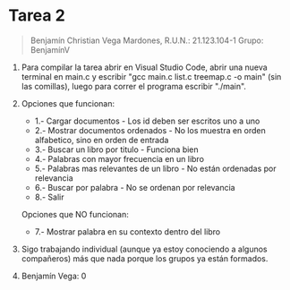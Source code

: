 # Tarea 2

> Benjamín Christian Vega Mardones, R.U.N.: 21.123.104-1
> Grupo: BenjamínV

1. Para compilar la tarea abrir en Visual Studio Code, abrir una nueva terminal en main.c y escribir "gcc main.c list.c treemap.c -o main" (sin las comillas), luego para correr el programa escribir "./main".

2. Opciones que funcionan:
   - 1.- Cargar documentos
         - Los id deben ser escritos uno a uno
   - 2.- Mostrar documentos ordenados
         - No los muestra en orden alfabetico, sino en orden de entrada
   - 3.- Buscar un libro por titulo
         - Funciona bien
   - 4.- Palabras con mayor frecuencia en un libro
   - 5.- Palabras mas relevantes de un libro
         - No están ordenadas por relevancia
   - 6.- Buscar por palabra
         - No se ordenan por relevancia
   - 8.- Salir

   Opciones que NO funcionan:
   - 7.- Mostrar palabra en su contexto dentro del libro

3. Sigo trabajando individual (aunque ya estoy conociendo a algunos compañeros) más que nada porque los grupos ya están formados.

4. Benjamín Vega: 0
